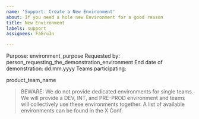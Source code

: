 ```yaml
---
name: 'Support: Create a New Environment'
about: If you need a hole new Environment for a good reason
title: New Environment
labels: support
assignees: FaGru3n

---
```


Purpose: environment_purpose
Requested by: person_requesting_the_demonstration_environment
End date of demonstration: dd.mm.yyyy
Teams participating:

product_team_name

> BEWARE: 
> We do not provide dedicated environments for single teams. We will provide a DEV, INT, and 
PRE-PROD environment and teams will collectively use these environments together. A list of available environments can be found in the X Conf.
